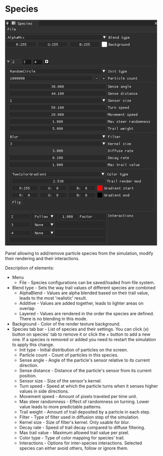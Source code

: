 # Species
![img.png](imgs/species_ui.png)

Panel allowing to add/remove particle species from the simulation, modify their rendering and their interactions.

Description of elements:
  * Menu
    * File - Species configurations can be saved/loaded from file system.
  * Blend type - Sets the way trail values of different species are combined
    * AlphaBlend - Values are alpha blended based on their trail value, leads to the most 'realistic' result.
    * Additive - Values are added together, leads to lighter areas on overlap
    * Layered - Values are rendered in the order the species are defined. There is no blending in this mode.
  * Background - Color of the render texture background.
  * Species tab bar - List of species and their settings. You can click (x) button on species' tab to remove it or click the + button to add a new one. If a species is removed or added you need to restart the simulation to apply this change.
    * Init type - Initial distribution of particles on the screen.
    * Particle count - Count of particles in this species.
    * Sense angle - Angle of the particle's sensor relative to its current direction.
    * Sense distance - Distance of the particle's sensor from its current position.
    * Sensor size - Size of the sensor's kernel. 
    * Turn speed - Speed at which the particle turns when it senses higher values in side directions.
    * Movement speed - Amount of pixels traveled per time unit.
    * Max steer randomness - Effect of randomness on turning. Lower value leads to more predictable patterns.
    * Trail weight - Amount of trail deposited by a particle in each step.
    * Filter - Type of filter used in diffusion step of the simulation.
    * Kernel size - Size of filter's kernel. Only usable for blur.
    * Decay rate - Speed of trail decay compared to diffuse filtering.
    * Max trail value - Maximum allowed trail value per pixel.
    * Color type - Type of color mapping for species' trail.
    * Interactions - Options for inter-species interactions. Selected species can either avoid others, follow or ignore them.